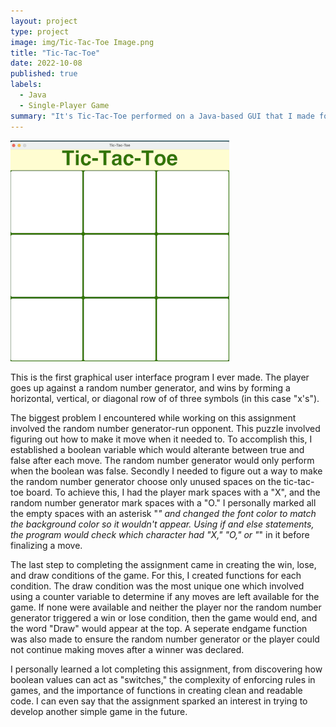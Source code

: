 ```yaml
---
layout: project
type: project
image: img/Tic-Tac-Toe Image.png
title: "Tic-Tac-Toe"
date: 2022-10-08
published: true
labels:
  - Java
  - Single-Player Game
summary: "It's Tic-Tac-Toe performed on a Java-based GUI that I made for ICS 211"
---
```

<img src="../img/tic-tac-toe-start.png" class="img-thumbnail" >

This is the first graphical user interface program I ever made. The player goes up against a random number generator, and wins by forming a horizontal, vertical, or diagonal row of of three symbols (in this case "x's").

The biggest problem I encountered while working on this assignment involved the random number generator-run opponent. This puzzle involved figuring out how to make it move when it needed to. To accomplish this, I established a boolean variable which would alterante between true and false after each move. The random number generator would only perform when the boolean was false. Secondly I needed to figure out a way to make the random number generator choose only unused spaces on the tic-tac-toe board. To achieve this, I had the player mark spaces with a "X", and the random number generator mark spaces with a "O." I personally marked all the empty spaces with an asterisk "*" and changed the font color to match the background color so it wouldn't appear. Using if and else statements, the program would check which character had "X," "O," or "*" in it before finalizing a move.

The last step to completing the assignment came in creating the win, lose, and draw conditions of the game. For this, I created functions for each condition. The draw condition was the most unique one which involved using a counter variable to determine if any moves are left available for the game. If none were available and neither the player nor the random number generator triggered a win or lose condition, then the game would end, and the word "Draw" would appear at the top. A seperate endgame function was also made to ensure the random number generator or the player could not continue making moves after a winner was declared. 

I personally learned a lot completing this assignment, from discovering how boolean values can act as "switches," the complexity of enforcing rules in games, and the importance of functions in creating clean and readable code. I can even say that the assignment sparked an interest in trying to develop another simple game in the future.
